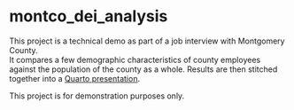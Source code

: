 # montco_dei_analysis
This project is a technical demo as part of a job interview with Montgomery County.  
It compares a few demographic characteristics of county employees against the population of the county as a whole.
Results are then stitched together into a [Quarto presentation](index.qmd).

This project is for demonstration purposes only.